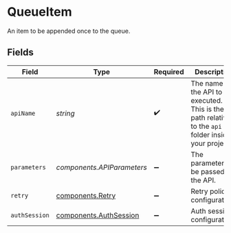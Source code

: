 # QueueItem

An item to be appended once to the queue.


## Fields

| Field                                                                                                       | Type                                                                                                        | Required                                                                                                    | Description                                                                                                 |
| ----------------------------------------------------------------------------------------------------------- | ----------------------------------------------------------------------------------------------------------- | ----------------------------------------------------------------------------------------------------------- | ----------------------------------------------------------------------------------------------------------- |
| `apiName`                                                                                                   | *string*                                                                                                    | :heavy_check_mark:                                                                                          | The name of the API to be executed. This is the file path relative to the `api` folder inside your project. |
| `parameters`                                                                                                | *components.APIParameters*                                                                                  | :heavy_minus_sign:                                                                                          | The parameters to be passed to the API.                                                                     |
| `retry`                                                                                                     | [components.Retry](../../models/components/retry.md)                                                        | :heavy_minus_sign:                                                                                          | Retry policy configurations                                                                                 |
| `authSession`                                                                                               | [components.AuthSession](../../models/components/authsession.md)                                            | :heavy_minus_sign:                                                                                          | Auth session configurations                                                                                 |